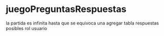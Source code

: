 # juegoPreguntasRespuestas

la partida es infinita hasta que se equivoca una
agregar tabla respuestas posibles
rol usuario